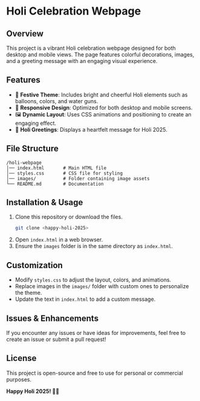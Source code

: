 # Holi Celebration Webpage

## Overview
This project is a vibrant Holi celebration webpage designed for both desktop and mobile views. The page features colorful decorations, images, and a greeting message with an engaging visual experience.

## Features
- 🎨 **Festive Theme**: Includes bright and cheerful Holi elements such as balloons, colors, and water guns.
- 📱 **Responsive Design**: Optimized for both desktop and mobile screens.
- 🖼️ **Dynamic Layout**: Uses CSS animations and positioning to create an engaging effect.
- 🎉 **Holi Greetings**: Displays a heartfelt message for Holi 2025.

## File Structure
```
/holi-webpage
│── index.html       # Main HTML file
│── styles.css       # CSS file for styling
│── images/          # Folder containing image assets
└── README.md        # Documentation
```

## Installation & Usage
1. Clone this repository or download the files.
   ```sh
   git clone <happy-holi-2025>
   ```
2. Open `index.html` in a web browser.
3. Ensure the `images` folder is in the same directory as `index.html`.

## Customization
- Modify `styles.css` to adjust the layout, colors, and animations.
- Replace images in the `images/` folder with custom ones to personalize the theme.
- Update the text in `index.html` to add a custom message.

## Issues & Enhancements
If you encounter any issues or have ideas for improvements, feel free to create an issue or submit a pull request!

## License
This project is open-source and free to use for personal or commercial purposes.

**Happy Holi 2025! 🎊🌈**


